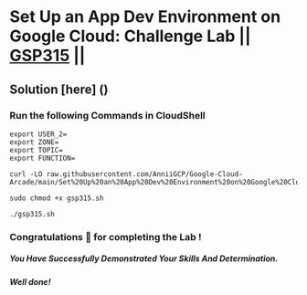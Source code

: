 # Set Up an App Dev Environment on Google Cloud: Challenge Lab || [GSP315](https://www.cloudskillsboost.google/focuses/10379?parent=catalog) ||

## Solution [here] ()

### Run the following Commands in CloudShell

```
export USER_2=
export ZONE=
export TOPIC=
export FUNCTION=
```
```
curl -LO raw.githubusercontent.com/AnniiGCP/Google-Cloud-Arcade/main/Set%20Up%20an%20App%20Dev%20Environment%20on%20Google%20Cloud%20Challenge%20Lab/gsp315.sh

sudo chmod +x gsp315.sh

./gsp315.sh
```

### Congratulations 🎉 for completing the Lab !

##### *You Have Successfully Demonstrated Your Skills And Determination.*

#### *Well done!*

 

 
